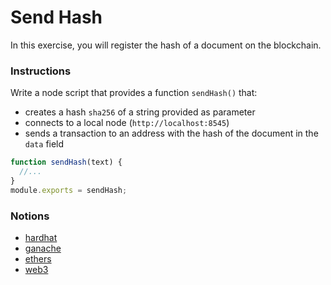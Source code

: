 # Send Hash

In this exercise, you will register the hash of a document on the blockchain.

### Instructions

Write a node script that provides a function `sendHash()` that:

- creates a hash `sha256` of a string provided as parameter
- connects to a local node (`http://localhost:8545`)
- sends a transaction to an address with the hash of the document in the `data` field

```js
function sendHash(text) {
  //...
}
module.exports = sendHash;
```

### Notions

- [hardhat](https://hardhat.org)
- [ganache](https://www.trufflesuite.com/ganache)
- [ethers](https://docs.ethers.io/)
- [web3](https://web3js.readthedocs.io/)
